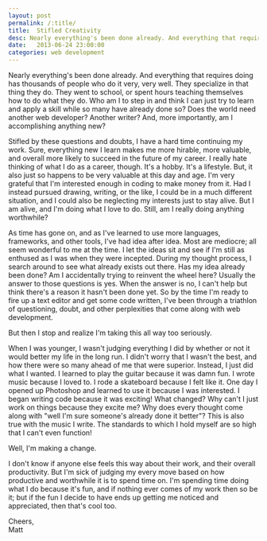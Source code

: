 ```yaml
---
layout: post
permalink: /:title/
title:  Stifled Creativity
desc: Nearly everything's been done already. And everything that requires doing has thousands of people who do it very, very well.
date:   2013-06-24 23:00:00
categories: web development
---
```


<p>Nearly everything's been done already. And everything that requires doing has thousands of people who do it very, very well. They specialize in that thing they do. They went to school, or spent hours teaching themselves how to do what they do. Who am I to step in and think I can just try to learn and apply a skill while so many have already done so? Does the world need another web developer? Another writer? And, more importantly, am I accomplishing anything new?</p>

<p>
Stifled by these questions and doubts, I have a hard time continuing my work. Sure, everything new I learn makes me more hirable, more valuable, and overall more likely to succeed in the future of my career. I really hate thinking of what I do as a career, though. It's a hobby. It's a lifestyle. But, it also just so happens to be very valuable at this day and age. I'm very grateful that I'm interested enough in coding to make money from it. Had I instead pursued drawing, writing, or the like, I could be in a much different situation, and I could also be neglecting my interests just to stay alive. But I am alive, and I'm doing what I love to do. Still, am I really doing anything worthwhile?
</p>

<p>
As time has gone on, and as I've learned to use more languages, frameworks, and other tools, I've had idea after idea. Most are mediocre; all seem wonderful to me at the time. I let the ideas sit and see if I'm still as enthused as I was when they were incepted. During my thought process, I search around to see what already exists out there. Has my idea already been done? Am I accidentally trying to reinvent the wheel here? Usually the answer to those questions is yes. When the answer is no, I can't help but think there's a reason it hasn't been done yet. So by the time I'm ready to fire up a text editor and get some code written, I've been through a triathlon of questioning, doubt, and other perplexities that come along with web development.
</p>
<p>
But then I stop and realize I'm taking this all way too seriously.
</p>
<p>
When I was younger, I wasn't judging everything I did by whether or not it would better my life in the long run. I didn't worry that I wasn't the best, and how there were so many ahead of me that were superior. Instead, I just did what I wanted. I learned to play the guitar because it was damn fun. I wrote music because I loved to. I rode a skateboard because I felt like it. One day I opened up Photoshop and learned to use it because I was interested. I began writing code because it was exciting! What changed? Why can't I just work on things because they excite me? Why does every thought come along with "well I'm sure someone's already done it better"? This is also true with the music I write. The standards to which I hold myself are so high that I can't even function!
</p>
<p>
Well, I'm making a change.
</p>
<p>
I don't know if anyone else feels this way about their work, and their overall productivity. But I'm sick of judging my every move based on how productive and worthwhile it is to spend time on. I'm spending time doing what I do because it's fun, and if nothing ever comes of my work then so be it; but if the fun I decide to have ends up getting me noticed and appreciated, then that's cool too.
</p>

<p>Cheers,<br />Matt</p>
